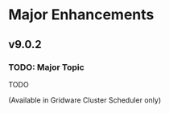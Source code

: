 # Major Enhancements

## v9.0.2

### TODO: Major Topic

TODO

(Available in Gridware Cluster Scheduler only)

[//]: # (Eeach file has to end with two emty lines)

